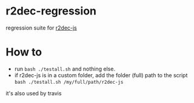 # r2dec-regression

regression suite for [r2dec-js](https://github.com/wargio/r2dec-js)

# How to

* run `bash ./testall.sh` and nothing else.
* if r2dec-js is in a custom folder, add the folder (full) path to the script `bash ./testall.sh /my/full/path/r2dec-js`

it's also used by travis
